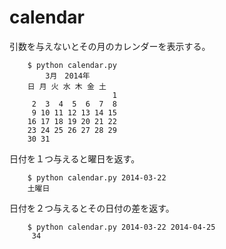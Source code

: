 calendar
========

引数を与えないとその月のカレンダーを表示する。
   
        $ python calendar.py
            3月　2014年
        日 月 火 水 木 金 土
                           1
         2  3  4  5  6  7  8
         9 10 11 12 13 14 15
        16 17 18 19 20 21 22
        23 24 25 26 27 28 29
        30 31
        
日付を１つ与えると曜日を返す。

        $ python calendar.py 2014-03-22
        土曜日
        
日付を２つ与えるとその日付の差を返す。

        $ python calendar.py 2014-03-22 2014-04-25
         34
